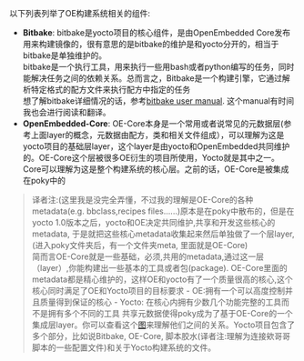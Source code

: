 以下列表列举了OE构建系统相关的组件:

- **Bitbake**: bitbake是yocto项目的核心组件，是由OpenEmbedded Core发布用来构建镜像的，很有意思的是bitbake的维护是和yocto分开的，相当于bitbake是单独维护的。    
bitbake是一个执行工具，用来执行一些用bash或者python编写的任务，同时能解决任务之间的依赖关系。总而言之，Bitbake是一个构建引擎，它通过解析特定格式的配方文件来执行配方中指定的任务    
想了解bitbake详细情况的话，参考[bitbake user manual](http://www.yoctoproject.org/docs/2.7/bitbake-user-manual/bitbake-user-manual.html). 这个manual有时间我也会进行阅读和翻译。    
- **OpenEmbedded-Core**: OE-Core本身是一个常用或者说常见的元数据层(参考上面layer的概念，元数据由配方，类和相关文件组成），可以理解为这是yocto项目的基础层layer，这个layer是由yocto和OpenEmbedded共同维护的。OE-Core这个层被很多OE衍生的项目所使用，Yocto就是其中之一。Core可以理解为这是整个构建系统的核心层。之前的话，OE-Core是被集成在poky中的
> 译者注:(这里我是没完全弄懂，不过我的理解是OE-Core的各种metadata(e.g. bbclass,recipes files......)原本是在poky中散布的，但是在yocto 1.0版本之后，yocto和OE决定共同维护,共享和开发这些核心的metadata, 于是就把这些核心metadata收集起来然后单独做了一个层layer,(进入poky文件夹后，有一个文件夹meta, 里面就是OE-Core)    
简而言OE-Core就是一些基础，必须,共用的metadata,通过这一层（layer）,你能构建出一些基本的工具或者包(package). OE-Core里面的metadata都是精心维护的，这样OE和yocto有了一个质量很高的核心,这个核心同时满足了OE和Yocto项目的目标要求
    - OE:拥有一个可以高度控制并且质量得到保证的核心
    - Yocto: 在核心内拥有少数几个功能完整的工具而不是拥有多个不同的工具
共享元数据使得poky成为了基于OE-Core的一个集成层layer。你可以查看这个[图](https://www.yoctoproject.org/docs/2.7/overview-manual/overview-manual.html#yp-key-dev-elements)来理解他们之间的关系。Yocto项目包含了多个部分，比如说Bitbake, OE-Core, 脚本胶水(译者注:理解为连接欸哥哥脚本的一些配置文件)和关于Yocto构建系统的文件。

